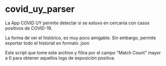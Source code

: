 # covid_uy_parser

La App COVID UY permite detectar si se estuvo en cercanía con casos positivos de COVID-19.

La forma de ver el histórico, es muy poco amigable. Sin embargo, permite exportar todo el historial en formato .json

Este script que tome este archivo y filtra por el campo "Match Count" mayor a 0 para obtener aquellos logs de exposición positiva.
